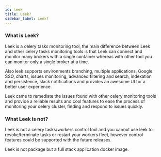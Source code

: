 ```yaml
---
id: leek
title: Leek?
sidebar_label: Leek?
---
```


### What is Leek?

Leek is a celery tasks monitoring tool, the main difference between Leek and other celery tasks monitoring tools is that 
Leek can connect and monitor many brokers with a single container whereas with other tool you can monitor only a single 
broker at a time.

Also leek supports environments branching, multiple applications, Google SSO, charts, issues monitoring, advanced 
filtering and search, indexation and persistence, slack notifications and provides an awesome UI for a better user 
experience.

Leek came to remediate the issues found with other celery monitoring tools and provide a reliable results and cool 
features to ease the process of monitoring your celery cluster, finding and respond to issues quickly.

### What Leek is not?

Leek is not a celery tasks/workers control tool and you cannot use leek to revoke/terminate tasks or restart your 
workers fleet, however control features could be supported with the future releases.

Leek is not package but a full stack application docker image.
